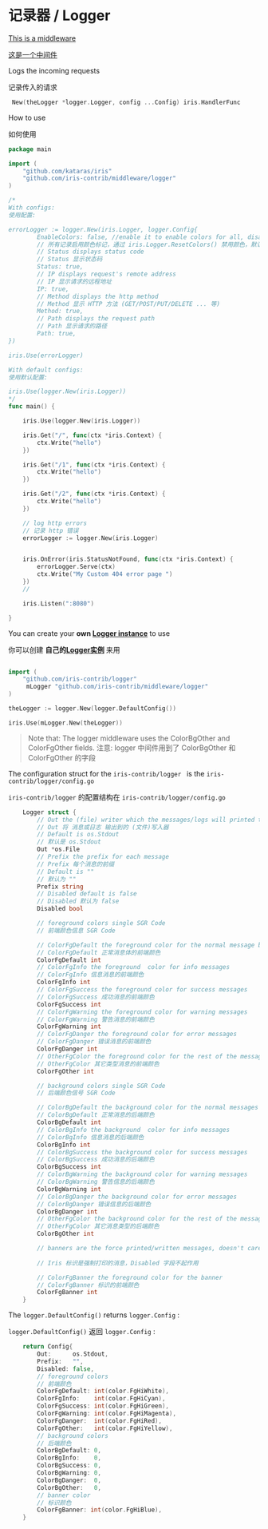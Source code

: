 # 记录器 / Logger

[This is a middleware](https://github.com/iris-contrib/middleware/tree/master/logger)

[这是一个中间件](https://github.com/iris-contrib/middleware/tree/master/logger)

Logs the incoming requests

记录传入的请求

```go
 New(theLogger *logger.Logger, config ...Config) iris.HandlerFunc
```

How to use

如何使用

```go
package main

import (
	"github.com/kataras/iris"
	"github.com/iris-contrib/middleware/logger"
)

/*
With configs:
使用配置:

errorLogger := logger.New(iris.Logger, logger.Config{
		EnableColors: false, //enable it to enable colors for all, disable colors by iris.Logger.ResetColors(), defaults to false
		// 所有记录启用颜色标记，通过 iris.Logger.ResetColors() 禁用颜色，默认为 false
		// Status displays status code
		// Status 显示状态码
		Status: true,
		// IP displays request's remote address
		// IP 显示请求的远程地址
		IP: true,
		// Method displays the http method
		// Method 显示 HTTP 方法 (GET/POST/PUT/DELETE ... 等)
		Method: true,
		// Path displays the request path
		// Path 显示请求的路径
		Path: true,
})

iris.Use(errorLogger)

With default configs:
使用默认配置:

iris.Use(logger.New(iris.Logger))
*/
func main() {

	iris.Use(logger.New(iris.Logger))

	iris.Get("/", func(ctx *iris.Context) {
		ctx.Write("hello")
	})

	iris.Get("/1", func(ctx *iris.Context) {
		ctx.Write("hello")
	})

	iris.Get("/2", func(ctx *iris.Context) {
		ctx.Write("hello")
	})

	// log http errors
	// 记录 http 错误
	errorLogger := logger.New(iris.Logger)


	iris.OnError(iris.StatusNotFound, func(ctx *iris.Context) {
		errorLogger.Serve(ctx)
		ctx.Write("My Custom 404 error page ")
	})
	//

	iris.Listen(":8080")

}


```

You can create your **own [Logger instance](https://github.com/iris-contrib/logger)** to use

你可以创建 **自己的[Logger实例](https://github.com/iris-contrib/logger)** 来用

```go

import (
    "github.com/iris-contrib/logger"
     mLogger "github.com/iris-contrib/middleware/logger"
)

theLogger := logger.New(logger.DefaultConfig())

iris.Use(mLogger.New(theLogger))
```

>Note that: The logger middleware uses the ColorBgOther and ColorFgOther fields.
>注意: logger 中间件用到了 ColorBgOther 和 ColorFgOther 的字段

The configuration struct for the `iris-contrib/logger ` is the `iris-contrib/logger/config.go`  

`iris-contrib/logger` 的配置结构在 `iris-contrib/logger/config.go`

```go
	Logger struct {
		// Out the (file) writer which the messages/logs will printed to
		// Out 将 消息或日志 输出到的 (文件)写入器
		// Default is os.Stdout
		// 默认是 os.Stdout
		Out *os.File
		// Prefix the prefix for each message
		// Prefix 每个消息的前缀
		// Default is ""
		// 默认为 ""
		Prefix string
		// Disabled default is false
		// Disabled 默认为 false
		Disabled bool

		// foreground colors single SGR Code
		// 前端颜色信息 SGR Code

		// ColorFgDefault the foreground color for the normal message bodies
		// ColorFgDefault 正常消息体的前端颜色
		ColorFgDefault int
		// ColorFgInfo the foreground  color for info messages
		// ColorFgInfo 信息消息的前端颜色
		ColorFgInfo int
		// ColorFgSuccess the foreground color for success messages
		// ColorFgSuccess 成功消息的前端颜色
		ColorFgSuccess int
		// ColorFgWarning the foreground color for warning messages
		// ColorFgWarning 警告消息的前端颜色
		ColorFgWarning int
		// ColorFgDanger the foreground color for error messages
		// ColorFgDanger 错误消息的前端颜色
		ColorFgDanger int
		// OtherFgColor the foreground color for the rest of the message types
		// OtherFgColor 其它类型消息的前端颜色
		ColorFgOther int

		// background colors single SGR Code
		// 后端颜色信号 SGR Code

		// ColorBgDefault the background color for the normal messages
		// ColorBgDefault 正常消息的后端颜色
		ColorBgDefault int
		// ColorBgInfo the background  color for info messages
		// ColorBgInfo 信息消息的后端颜色
		ColorBgInfo int
		// ColorBgSuccess the background color for success messages
		// ColorBgSuccess 成功消息的后端颜色
		ColorBgSuccess int
		// ColorBgWarning the background color for warning messages
		// ColorBgWarning 警告信息的后端颜色
		ColorBgWarning int
		// ColorBgDanger the background color for error messages
		// ColorBgDanger 错误信息的后端颜色
		ColorBgDanger int
		// OtherFgColor the background color for the rest of the message types
		// OtherFgColor 其它消息类型的后端颜色
		ColorBgOther int

		// banners are the force printed/written messages, doesn't care about Disabled field
		
		// Iris 标识是强制打印的消息，Disabled 字段不起作用

		// ColorFgBanner the foreground color for the banner
		// ColorFgBanner 标识的前端颜色
		ColorFgBanner int
	}


```


The `logger.DefaultConfig()`  returns `logger.Config` : 

`logger.DefaultConfig()` 返回 `logger.Config` : 


```go
	return Config{
		Out:      os.Stdout,
		Prefix:   "",
		Disabled: false,
		// foreground colors
		// 前端颜色
		ColorFgDefault: int(color.FgHiWhite),
		ColorFgInfo:    int(color.FgHiCyan),
		ColorFgSuccess: int(color.FgHiGreen),
		ColorFgWarning: int(color.FgHiMagenta),
		ColorFgDanger:  int(color.FgHiRed),
		ColorFgOther:   int(color.FgHiYellow),
		// background colors
		// 后端颜色
		ColorBgDefault: 0,
		ColorBgInfo:    0,
		ColorBgSuccess: 0,
		ColorBgWarning: 0,
		ColorBgDanger:  0,
		ColorBgOther:   0,
		// banner color
		// 标识颜色
		ColorFgBanner: int(color.FgHiBlue),
	}


```
